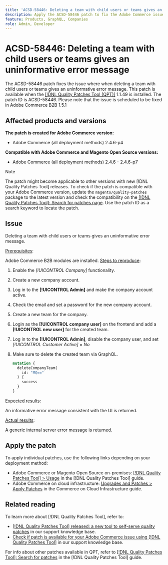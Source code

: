 ```yaml
---
title: 'ACSD-58446: Deleting a team with child users or teams gives an uninformative error message'
description: Apply the ACSD-58446 patch to fix the Adobe Commerce issue where when deleting a team with child users or teams gives an uninformative error message.
feature: Products, GraphQL, Companies
role: Admin, Developer
---
```

# ACSD-58446: Deleting a team with child users or teams gives an uninformative error message

The ACSD-58446 patch fixes the issue where when deleting a team with child users or teams gives an uninformative error message. This patch is available when the [[!DNL Quality Patches Tool (QPT)]](/help/announcements/adobe-commerce-announcements/magento-quality-patches-released-new-tool-to-self-serve-quality-patches.md) 1.1.49 is installed. The patch ID is ACSD-58446. Please note that the issue is scheduled to be fixed in Adobe Commerce B2B 1.5.1

## Affected products and versions

**The patch is created for Adobe Commerce version:**

* Adobe Commerce (all deployment methods) 2.4.6-p4

**Compatible with Adobe Commerce and Magento Open Source versions:**

* Adobe Commerce (all deployment methods) 2.4.6 - 2.4.6-p7

>[!NOTE]
>
>The patch might become applicable to other versions with new [!DNL Quality Patches Tool] releases. To check if the patch is compatible with your Adobe Commerce version, update the `magento/quality-patches` package to the latest version and check the compatibility on the [[!DNL Quality Patches Tool]: Search for patches page](https://experienceleague.adobe.com/tools/commerce-quality-patches/index.html). Use the patch ID as a search keyword to locate the patch.



## Issue

Deleting a team with child users or teams gives an uninformative error message.

<u>Prerequisites</u>:

Adobe Commerce B2B modules are installed. 
<u>Steps to reproduce</u>:

1. Enable the *[!UICONTROL Company]* functionality.
1. Create a new company account.
1. Log in to the **[!UICONTROL Admin]** and make the company account active.
1. Check the email and set a password for the new company account.
1. Create a new team for the company.
1. Login as the  **[!UICONTROL company user]** on the frontend and add a  **[!UICONTROL new user]** for the created team.
1. Log in to the **[!UICONTROL Admin]**, disable the company user, and set *[!UICONTROL Customer Active]* = *No*
1. Make sure to delete the created team via GraphQL.

   ```GraphQL
   mutation {
     deleteCompanyTeam(
       id: "MQ=="
     ) {
       success
     }
   }
   ```

<u>Expected results</u>:

An informative error message consistent with the UI is returned.

<u>Actual results</u>:

A generic internal server error message is returned.

## Apply the patch

To apply individual patches, use the following links depending on your deployment method:

* Adobe Commerce or Magento Open Source on-premises: [[!DNL Quality Patches Tool] > Usage](https://experienceleague.adobe.com/docs/commerce-operations/tools/quality-patches-tool/usage.html) in the [!DNL Quality Patches Tool] guide.
* Adobe Commerce on cloud infrastructure: [Upgrades and Patches > Apply Patches](https://experienceleague.adobe.com/docs/commerce-cloud-service/user-guide/develop/upgrade/apply-patches.html) in the Commerce on Cloud Infrastructure guide.

## Related reading

To learn more about [!DNL Quality Patches Tool], refer to:

* [[!DNL Quality Patches Tool] released: a new tool to self-serve quality patches](/help/announcements/adobe-commerce-announcements/magento-quality-patches-released-new-tool-to-self-serve-quality-patches.md) in our support knowledge base.
* [Check if patch is available for your Adobe Commerce issue using [!DNL Quality Patches Tool]](/help/support-tools/patches-available-in-qpt-tool/check-patch-for-magento-issue-with-magento-quality-patches.md) in our support knowledge base.

For info about other patches available in QPT, refer to [[!DNL Quality Patches Tool]: Search for patches](https://experienceleague.adobe.com/tools/commerce-quality-patches/index.html) in the [!DNL Quality Patches Tool] guide.
